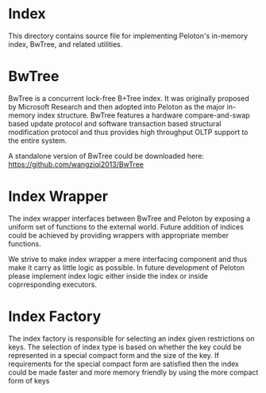 # Index

This directory contains source file for implementing Peloton's in-memory index, BwTree, and related utilities.

BwTree
======

BwTree is a concurrent lock-free B+Tree index. It was originally proposed by Microsoft Research and then adopted into Peloton as the major in-memory index structure. BwTree features a hardware compare-and-swap based update protocol and software transaction based structural modification protocol and thus provides high throughput OLTP support to the entire system.

A standalone version of BwTree could be downloaded here: https://github.com/wangziqi2013/BwTree

Index Wrapper 
=============
The index wrapper interfaces between BwTree and Peloton by exposing a uniform set of functions to the external world. Future addition of indices could be achieved by providing wrappers with appropriate member functions.

We strive to make index wrapper a mere interfacing component and thus make it carry as little logic as possible. In future development of Peloton please implement index logic either inside the index or inside coprresponding executors.

Index Factory
=============
The index factory is responsible for selecting an index given restrictions on keys. The selection of index type is based on whether the key could be represented in a special compact form and the size of the key. If requirements for the special compact form are satisfied then the index could be made faster and more memory friendly by using the more compact form of keys
